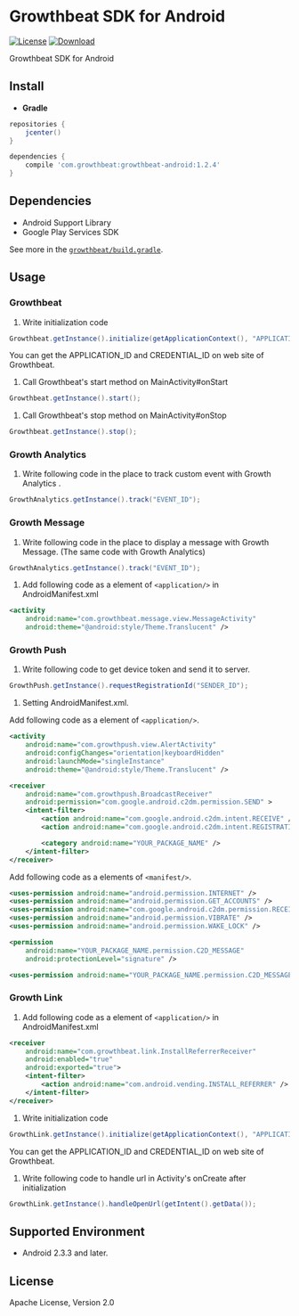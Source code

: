 Growthbeat SDK for Android
===
[![License](https://img.shields.io/badge/license-Apache%202-blue.svg)](https://www.apache.org/licenses/LICENSE-2.0)
[![Download](https://api.bintray.com/packages/growthbeat/maven/growthbeat-android/images/download.svg)](https://bintray.com/growthbeat/maven/growthbeat-android/_latestVersion)


Growthbeat SDK for Android

## Install

- **Gradle**

```groovy
repositories {
    jcenter()
}

dependencies {
    compile 'com.growthbeat:growthbeat-android:1.2.4'
}
```

## Dependencies

- Android Support Library
- Google Play Services SDK

See more in the [`growthbeat/build.gradle`](https://github.com/growthbeat/growthbeat-android/blob/master/growthbeat/build.gradle).

## Usage

### Growthbeat

1. Write initialization code

  ```java
  Growthbeat.getInstance().initialize(getApplicationContext(), "APPLICATION_ID", "CREDENTIAL_ID");
  ```

  You can get the APPLICATION_ID and CREDENTIAL_ID on web site of Growthbeat. 

1. Call Growthbeat's start method on MainActivity#onStart

  ```java
  Growthbeat.getInstance().start();
  ```

1. Call Growthbeat's stop method on MainActivity#onStop

  ```java
  Growthbeat.getInstance().stop();
  ```

### Growth Analytics

1. Write following code in the place to track custom event with Growth Analytics .

  ```java
  GrowthAnalytics.getInstance().track("EVENT_ID");
  ```
	
### Growth Message

1. Write following code in the place to display a message with Growth Message. (The same code with Growth Analytics)
	
  ```java
  GrowthAnalytics.getInstance().track("EVENT_ID");
  ```
	
1. Add following code as a element of `<application/>` in AndroidManifest.xml

  ```xml
  <activity
      android:name="com.growthbeat.message.view.MessageActivity"
      android:theme="@android:style/Theme.Translucent" />
  ```

### Growth Push

1. Write following code to get device token and send it to server.

  ```java
  GrowthPush.getInstance().requestRegistrationId("SENDER_ID");
  ```

1. Setting AndroidManifest.xml.

  Add following code as a element of `<application/>`.

  ```xml
  <activity
      android:name="com.growthpush.view.AlertActivity"
      android:configChanges="orientation|keyboardHidden"
      android:launchMode="singleInstance"
      android:theme="@android:style/Theme.Translucent" />

  <receiver
      android:name="com.growthpush.BroadcastReceiver"
      android:permission="com.google.android.c2dm.permission.SEND" >
      <intent-filter>
          <action android:name="com.google.android.c2dm.intent.RECEIVE" />
          <action android:name="com.google.android.c2dm.intent.REGISTRATION" />

          <category android:name="YOUR_PACKAGE_NAME" />
      </intent-filter>
  </receiver>
  ```

  Add following code as a elements of `<manifest/>`.

  ```xml
  <uses-permission android:name="android.permission.INTERNET" />
  <uses-permission android:name="android.permission.GET_ACCOUNTS" />
  <uses-permission android:name="com.google.android.c2dm.permission.RECEIVE" />
  <uses-permission android:name="android.permission.VIBRATE" />
  <uses-permission android:name="android.permission.WAKE_LOCK" />

  <permission
      android:name="YOUR_PACKAGE_NAME.permission.C2D_MESSAGE"
      android:protectionLevel="signature" />

  <uses-permission android:name="YOUR_PACKAGE_NAME.permission.C2D_MESSAGE" />
  ```

### Growth Link

1. Add following code as a element of `<application/>` in AndroidManifest.xml

  ```xml
  <receiver
      android:name="com.growthbeat.link.InstallReferrerReceiver"
      android:enabled="true"
      android:exported="true">
      <intent-filter>
          <action android:name="com.android.vending.INSTALL_REFERRER" />
      </intent-filter>
  </receiver>
  ```

1. Write initialization code

  ```java
  GrowthLink.getInstance().initialize(getApplicationContext(), "APPLICATION_ID", "CREDENTIAL_ID");
  ```

  You can get the APPLICATION_ID and CREDENTIAL_ID on web site of Growthbeat.
	
1. Write following code to handle url in Activity's onCreate after initialization

  ```java
  GrowthLink.getInstance().handleOpenUrl(getIntent().getData());
  ```

## Supported Environment

* Android 2.3.3 and later.

## License

Apache License, Version 2.0
